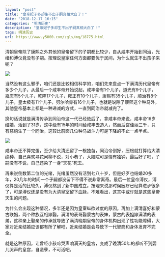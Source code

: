 ```yaml
---
layout: "post"
title: "皇帝妃子多却生不出子嗣真相大白了！"
date: "2018-12-17 16:15"
categories: "明清历史"
description: "皇帝妃子多却生不出子嗣真相大白了！"
tags: 明清历史
url: https://www.y5000.com/zgls/mq/18775.html
---
```






清朝皇帝除了康熙之外其他的皇帝留下的子嗣都比较少，自从咸丰开始到同治，光绪和溥仪竟没有子嗣。按理说皇家任何方面都要优于民间，为什么就生不出孩子来呢？

![](https://img.y5000.com/uploads/allimg/170407/09305233T-0.jpg)

当然没有这么邪乎，咱们还是比较相信科学的，咱们先来盘点一下满清历代皇帝有多少个儿子，从最后一个咸丰帝开始说起，咸丰帝有1个儿子，道光有9个儿子，嘉庆有5个儿子，乾隆17个儿子，雍正有10个儿子，康熙有35个儿子，顺治有8个儿子，皇太极有11个儿子，努尔哈赤有16个儿子，也就是说除了康熙这个种马外，其他皇帝基本上都是一种递减的方式，一直到同治帝就减完了。

换句话说就是满清传承到同治帝这一代已经绝后了，拿咸丰帝来说，咸丰帝16岁结婚，活到了31岁，这中级有15年的时间给咸丰去造人，然而后宫佳丽三千，只有慈禧生了一个同治，这较比前面几位种马战斗力可是下降的不止一点半点。

![](https://img.y5000.com/uploads/allimg/170407/093052I12-1.jpg)

咸丰帝还不算完蛋，至少给大清还留了一根独苗，同治帝倒好，压根就打算给大清绝种，自己喜欢寻花问柳不说，对小巷子，大妓院可是情有独钟，最后好了吧，子嗣没有不说，自己还染了一身“天花”死去。

再来说倒数第二位的光绪，光绪虽然没有活到七八十岁，但是好歹也结婚20多年，20几年的时间一个子嗣都没留下不得不说非常离奇。最后一位皇帝溥仪，溥仪算是活的比较久，溥仪熬到了新中国成立，按理来说那时候医疗已经算进步很多了，可是溥仪还是没有为大清皇室留下血脉，不难看出，这其中或许就是这些皇帝天生的问题。

为什么会出现这种情况，多半还是因为皇室纵欲过度的原因，再加上满清喜好和蒙古联姻，两个种族互相嫁娶，满清的表哥娶蒙古的表妹，蒙古的表姐嫁满清的表弟，这种亲上娶亲的传承就导致了满清晚期皇帝的身体机构出现了性功能障碍，大家对近亲结婚应该都有所了解吧，近亲结婚是会导致下一代智商和身体发育不完全。

就是这种原因，让曾经小孩啼哭声响满天的皇宫，变成了晚清50年的都听不到婴儿哭声的皇宫，自造孽，不可活吧。
